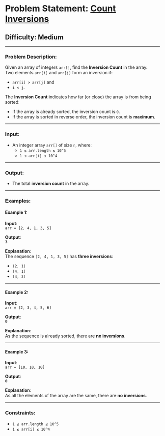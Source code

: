 # Problem Statement: [Count Inversions](https://www.geeksforgeeks.org/problems/inversion-of-array-1587115620/1)

## Difficulty: Medium

---

### Problem Description:

Given an array of integers `arr[]`, find the **Inversion Count** in the array.  
Two elements `arr[i]` and `arr[j]` form an inversion if:

- `arr[i] > arr[j]` and
- `i < j`.

The **Inversion Count** indicates how far (or close) the array is from being sorted:

- If the array is already sorted, the inversion count is `0`.
- If the array is sorted in reverse order, the inversion count is **maximum**.

---

### Input:

- An integer array `arr[]` of size `n`, where:
  - `1 ≤ arr.length ≤ 10^5`
  - `1 ≤ arr[i] ≤ 10^4`

---

### Output:

- The total **inversion count** in the array.

---

### Examples:

#### Example 1:

**Input**:  
`arr = [2, 4, 1, 3, 5]`

**Output**:  
`3`

**Explanation**:  
The sequence `[2, 4, 1, 3, 5]` has **three inversions**:

- `(2, 1)`
- `(4, 1)`
- `(4, 3)`

---

#### Example 2:

**Input**:  
`arr = [2, 3, 4, 5, 6]`

**Output**:  
`0`

**Explanation**:  
As the sequence is already sorted, there are **no inversions**.

---

#### Example 3:

**Input**:  
`arr = [10, 10, 10]`

**Output**:  
`0`

**Explanation**:  
As all the elements of the array are the same, there are **no inversions**.

---

### Constraints:

- `1 ≤ arr.length ≤ 10^5`
- `1 ≤ arr[i] ≤ 10^4`
